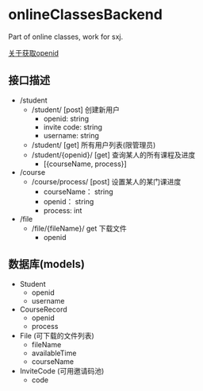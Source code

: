 # onlineClassesBackend
Part of online classes, work for sxj.

[关于获取openid](https://www.jianshu.com/p/9b5b80ae301b)

## 接口描述

+ /student
  + /student/ [post] 创建新用户
    + openid: string
    + invite code: string
    + username: string
  + /student/ [get] 所有用户列表(限管理员)
  + /student/{openid}/ [get] 查询某人的所有课程及进度
    + [{courseName, process}]
+ /course
  + /course/process/ [post] 设置某人的某门课进度
    + courseName： string
    + openid： string
    + process: int
+ /file
  + /file/{fileName}/ get 下载文件
    + openid



## 数据库(models)

+ Student
  + openid
  + username
+ CourseRecord
  + openid
  + process
+ File (可下载的文件列表)
  + fileName
  + availableTime
  + courseName
+ InviteCode (可用邀请码池)
  + code